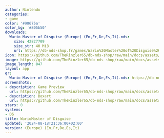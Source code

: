 ```yaml
---
author: Nintendo
categories:
- game
color: '#90675a'
color_bg: '#805b50'
downloads:
  Wario Master of Disguise (Europe) (En,Fr,De,Es,It).nds:
    size: 42827709
    size_str: 40 MiB
    url: https://db-nds-shop.fr/games/Wario%20Master%20of%20Disguise%20%28Europe%29%20%28En%2CFr%2CDe%2CEs%2CIt%29.zip
icon: https://github.com/TheRinzler65/db-nds-shop/raw/main/docs/assets/images/icons/wariomasterofdisguise.png
image: https://github.com/TheRinzler65/db-nds-shop/raw/main/docs/assets/images/icons/wariomasterofdisguise.png
image_length: 847
layout: app
qr:
  Wario Master of Disguise (Europe) (En,Fr,De,Es,It).nds: https://db-nds-shop.fr/assets/images/qr/wario-master-of-disguise-europe-enfrdeesit-nds.png
screenshots:
- description: Game Preview
  url: https://github.com/TheRinzler65/db-nds-shop/raw/main/docs/assets/images/screenshots/wariomasterofdisguise/wariomasterofdisguise.png
- description: Boxart
  url: https://github.com/TheRinzler65/db-nds-shop/raw/main/docs/assets/images/boxart/Wario%20Master%20of%20Disguise%20(Europe)%20(En%2CFr%2CDe%2CEs%2CIt).nds.png
stars: 0
systems:
- DS
title: WarioMaster of Disguise
updated: '2024-08-18T21:36:00+02:00'
version: (Europe) (En,Fr,De,Es,It)
---
```

